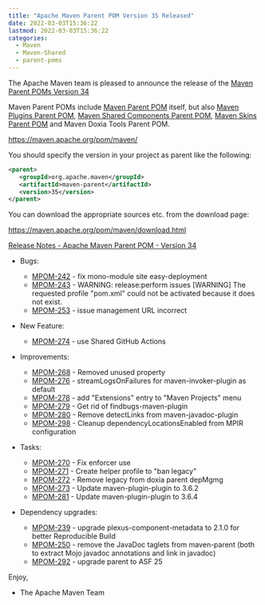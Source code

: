 ```yaml
---
title: "Apache Maven Parent POM Version 35 Released"
date: 2022-03-03T15:36:22
lastmod: 2022-03-03T15:36:22
categories:
  - Maven
  - Maven-Shared
  - parent-poms
---
```

The Apache Maven team is pleased to announce the release of the 
[Maven Parent POMs Version 34](https://maven.apache.org/pom/maven/)

Maven Parent POMs include [Maven Parent POM](https://maven.apache.org/pom/maven/)
 itself, but also [Maven Plugins Parent POM](https://maven.apache.org/pom/maven/maven-plugins/), 
[Maven Shared Components Parent POM](https://maven.apache.org/pom/maven/maven-shared-components/), 
[Maven Skins Parent POM](https://maven.apache.org/pom/maven/maven-skins/) and
Maven Doxia Tools Parent POM.

https://maven.apache.org/pom/maven/

You should specify the version in your project as parent like the following:

```xml
<parent>
   <groupId>org.apache.maven</groupId>
   <artifactId>maven-parent</artifactId>
   <version>35</version>
</parent>
```

You can download the appropriate sources etc. from the download page:

https://maven.apache.org/pom/maven/download.html


<!-- more -->

[Release Notes - Apache Maven Parent POM - Version 34](https://issues.apache.org/jira/secure/ReleaseNote.jspa?projectId=12311250&version=12346694&stylename=Text)


* Bugs:
 
  * [MPOM-242](https://issues.apache.org/jira/browse/MPOM-242) - fix mono-module site easy-deployment
  * [MPOM-243](https://issues.apache.org/jira/browse/MPOM-243) - WARNING: release:perform issues [WARNING] The requested profile "pom.xml" could not be activated because it does not exist.
  * [MPOM-253](https://issues.apache.org/jira/browse/MPOM-253) - issue management URL incorrect

* New Feature:
 
  * [MPOM-274](https://issues.apache.org/jira/browse/MPOM-274) - use Shared GitHub Actions

* Improvements:

  * [MPOM-268](https://issues.apache.org/jira/browse/MPOM-268) - Removed unused property
  * [MPOM-276](https://issues.apache.org/jira/browse/MPOM-276) - streamLogsOnFailures for maven-invoker-plugin as default
  * [MPOM-278](https://issues.apache.org/jira/browse/MPOM-278) - add "Extensions" entry to "Maven Projects" menu
  * [MPOM-279](https://issues.apache.org/jira/browse/MPOM-279) - Get rid of findbugs-maven-plugin
  * [MPOM-280](https://issues.apache.org/jira/browse/MPOM-280) - Remove detectLinks from maven-javadoc-plugin
  * [MPOM-298](https://issues.apache.org/jira/browse/MPOM-298) - Cleanup dependencyLocationsEnabled from MPIR configuration

* Tasks:
 
  * [MPOM-270](https://issues.apache.org/jira/browse/MPOM-270) - Fix enforcer use
  * [MPOM-271](https://issues.apache.org/jira/browse/MPOM-271) - Create helper profile to "ban legacy"
  * [MPOM-272](https://issues.apache.org/jira/browse/MPOM-272) - Remove legacy from doxia parent depMgmg
  * [MPOM-273](https://issues.apache.org/jira/browse/MPOM-273) - Update maven-plugin-plugin to 3.6.2
  * [MPOM-281](https://issues.apache.org/jira/browse/MPOM-281) - Update maven-plugin-plugin to 3.6.4

* Dependency upgrades:
 
  * [MPOM-239](https://issues.apache.org/jira/browse/MPOM-239) - upgrade plexus-component-metadata to 2.1.0 for better Reproducible Build
  * [MPOM-250](https://issues.apache.org/jira/browse/MPOM-250) - remove the JavaDoc taglets from maven-parent (both to extract Mojo javadoc annotations and link in javadoc)
  * [MPOM-292](https://issues.apache.org/jira/browse/MPOM-292) - upgrade parent to ASF 25


Enjoy,
- The Apache Maven Team

